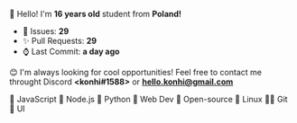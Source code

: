 
👋 Hello! I'm <b>16 years old</b> student from <b>Poland!</b>

- 🔮 Issues: **29**
- ✨ Pull Requests: **29**
- ⌚ Last Commit: **a day ago**

😊 I'm always looking for cool opportunities! Feel free to contact me throught Discord <b><konhi#1588></b> or <b>hello.konhi@gmail.com</b>

💛 JavaScript   💚 Node.js   💙 Python   🧡 Web Dev   💖 Open-source   🐧 Linux   🐱‍💻 Git   🎨 UI
